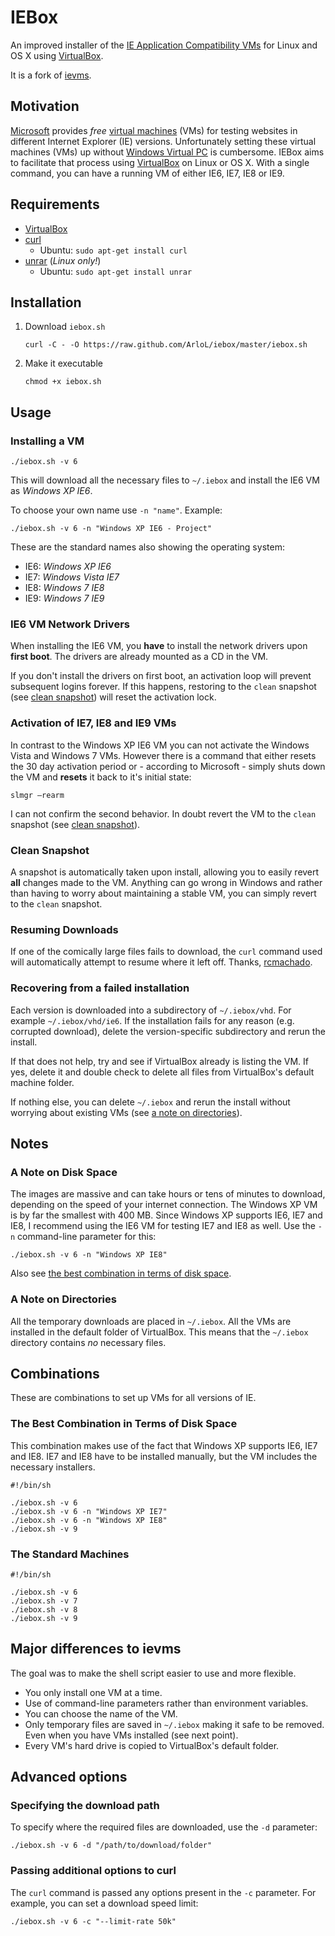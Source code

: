 # IEBox

An improved installer of the [IE Application Compatibility
VMs](https://www.microsoft.com/en-ca/download/details.aspx?id=11575) for Linux
and OS&nbsp;X using [VirtualBox](http://virtualbox.org/).

It is a fork of [ievms](http://xdissent.github.com/ievms/).

## Motivation

[Microsoft](https://www.microsoft.com) provides *free* [virtual
machines](https://www.microsoft.com/en-ca/download/details.aspx?id=11575) (VMs)
for testing websites in different Internet Explorer (IE) versions. Unfortunately setting
these virtual machines (VMs) up without
[Windows Virtual PC](https://www.microsoft.com/windows/virtual-pc/) is cumbersome. IEBox
aims to facilitate that process using [VirtualBox](http://virtualbox.org/) on Linux or
OS&nbsp;X. With a single command, you can have a running VM of either IE6, IE7, IE8 or
IE9.

## Requirements

*   [VirtualBox](http://virtualbox.org)
*   [curl](http://curl.haxx.se/)
    *   Ubuntu: `sudo apt-get install curl`
*   [unrar](http://home.gna.org/unrar/) (*Linux only!*)
    *    Ubuntu: `sudo apt-get install unrar`

## Installation

1.  Download `iebox.sh`

        curl -C - -O https://raw.github.com/ArloL/iebox/master/iebox.sh

2.  Make it executable

        chmod +x iebox.sh

## Usage

### Installing a VM

    ./iebox.sh -v 6

This will download all the necessary files to `~/.iebox` and install
the IE6 VM as *Windows XP IE6*.

To choose your own name use `-n "name"`. Example:

    ./iebox.sh -v 6 -n "Windows XP IE6 - Project"

These are the standard names also showing the operating system:

*   IE6: *Windows XP IE6*
*   IE7: *Windows Vista IE7*
*   IE8: *Windows 7 IE8*
*   IE9: *Windows 7 IE9*

### IE6 VM Network Drivers

When installing the IE6 VM, you **have** to install the network drivers upon
**first boot**. The drivers are already mounted as a CD in the VM.

If you don't install the drivers on first boot, an activation
loop will prevent subsequent logins forever. If this happens, restoring to
the `clean` snapshot (see [clean snapshot](#clean-snapshot)) will reset the activation
lock.

### Activation of IE7, IE8 and IE9 VMs

In contrast to the Windows XP IE6 VM you can not activate the Windows Vista and
Windows 7 VMs. However there is a command that either resets the 30 day activation
period or - according to Microsoft - simply shuts down the VM and **resets** it
back to it's initial state:

    slmgr –rearm

I can not confirm the second behavior. In doubt revert the VM to the `clean` snapshot
(see [clean snapshot](#clean-snapshot)).

### Clean Snapshot

A snapshot is automatically taken upon install, allowing you to easily revert
**all** changes made to the VM. Anything can go wrong in  Windows and rather
than having to worry about maintaining a stable VM, you can simply revert
to the `clean` snapshot.

### Resuming Downloads

If one of the comically large files fails to download, the `curl`
command used will automatically attempt to resume where it left off. 
Thanks, [rcmachado](https://github.com/rcmachado).

### Recovering from a failed installation

Each version is downloaded into a subdirectory of `~/.iebox/vhd`. For example
`~/.iebox/vhd/ie6`. If the installation fails for any reason (e.g. corrupted download),
delete the version-specific subdirectory and rerun the install.

If that does not help, try and see if VirtualBox already is listing the VM. If yes,
delete it and double check to delete all files from VirtualBox's default machine folder.

If nothing else, you can delete `~/.iebox` and rerun the install without
worrying about existing VMs (see [a note on directories](#a-note-on-directories)).


## Notes

### A Note on Disk Space

The images are massive and can take hours or tens of minutes to 
download, depending on the speed of your internet connection.
The Windows XP VM is by far the smallest with 400&nbsp;MB.
Since Windows XP supports IE6, IE7 and IE8, I recommend using the IE6
VM for testing IE7 and IE8 as well. Use the `-n` command-line parameter
for this:

    ./iebox.sh -v 6 -n "Windows XP IE8"

Also see [the best combination in terms of disk space](#the-best-combination-in-terms-of-disk-space).

### A Note on Directories

All the temporary downloads are placed in `~/.iebox`.
All the VMs are installed in the default folder of VirtualBox.
This means that the `~/.iebox` directory contains *no* necessary files.
    
## Combinations

These are combinations to set up VMs for all versions of IE.

### The Best Combination in Terms of Disk Space

This combination makes use of the fact that Windows XP supports IE6, IE7 and IE8.
IE7 and IE8 have to be installed manually, but the VM includes the necessary
installers.

    #!/bin/sh
    
    ./iebox.sh -v 6
    ./iebox.sh -v 6 -n "Windows XP IE7"
    ./iebox.sh -v 6 -n "Windows XP IE8"
    ./iebox.sh -v 9

### The Standard Machines

    #!/bin/sh
    
    ./iebox.sh -v 6
    ./iebox.sh -v 7
    ./iebox.sh -v 8
    ./iebox.sh -v 9

## Major differences to ievms

The goal was to make the shell script easier to use and more flexible.

*   You only install one VM at a time.
*   Use of command-line parameters rather than environment variables.
*   You can choose the name of the VM.
*   Only temporary files are saved in `~/.iebox` making it safe to be removed. Even
    when you have VMs installed (see next point).
*   Every VM's hard drive is copied to VirtualBox's default folder.

## Advanced options

### Specifying the download path

To specify where the required files are downloaded, use the `-d` parameter:

    ./iebox.sh -v 6 -d "/path/to/download/folder"


### Passing additional options to curl

The `curl` command is passed any options present in the `-c` parameter.
For example, you can set a download speed limit:

    ./iebox.sh -v 6 -c "--limit-rate 50k" 

